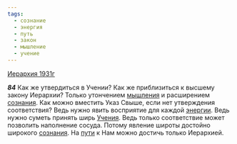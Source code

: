 ```yaml
---
tags:
  - сознание
  - энергия
  - путь
  - закон
  - мышление
  - учение
---
```


[Иерархия 1931г](https://127.0.0.1:4002/agni/1931)

___84___
Как же утвердиться в Учении? Как же приблизиться к высшему закону Иерархии? Только утончением [мышления](../../../tags/#мышление) и расширением [сознания](../../../tags/#сознание). Как можно вместить Указ Свыше, если нет утверждения соответствия? Ведь нужно явить восприятие для каждой [энергии](../../../tags/#энергия). Ведь нужно суметь принять ширь [Учения](../../../tags/#учение). Ведь только соответствие может позволить наполнение сосуда. Потому явление широты достойно широкого [сознания](../../../tags/#сознание). На [пути](../../../tags/#путь) к Нам можно достичь только Иерархией.   


